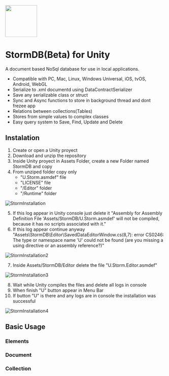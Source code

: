 <img src="https://images4public4ccess.s3.amazonaws.com/DalilaDB/DalilaDB-Logo.png" width="100">

# StormDB(Beta) for Unity

A document based NoSql database for use in local applications.

- Compatible with PC, Mac, Linux, Windows Universal, iOS, tvOS, Android, WebGL
- Serialize to .xml documentd using DataContractSerializer 
- Save any serializable class or struct
- Sync and Async functions to store in background thread and dont frezee app
- Relations between collections(Tables)
- Stores from simple values to complex classes
- Easy query system to Save, Find, Update and Delete

## Instalation

1. Create or open a Unity proyect
2. Download and unzip the repository
3. Inside Unity proyect in Assets Folder, create a new Folder named StormDB and copy
4. From unziped folder copy only
    - "U.Storm.asmdef" file
    - "LICENSE" file
    - "/Editor" folder
    - "/Runtime" folder

![StormInstallation](https://images4public4ccess.s3.amazonaws.com/DalilaDB/DalilaDBInstallation1.JPG)

5. If this log appear in Unity console just delete it "Assembly for Assembly Definition File 'Assets/StormDB/U.Storm.asmdef' will not be compiled, because it has no scripts associated with it."
6. If this log appear continue anyway "Assets\StormDB\Editor\SavedDataEditorWindow.cs(8,7): error CS0246: The type or namespace name 'U' could not be found (are you missing a using directive or an assembly reference?)"

![StormInstallation2](https://images4public4ccess.s3.amazonaws.com/DalilaDB/DalilaDBInstallation2.JPG)

7. Inside Assets/StormDB/Editor delete the file "U.Storm.Editor.asmdef"

![StormInstallation3](https://images4public4ccess.s3.amazonaws.com/DalilaDB/DalilaDBInstallation3.JPG)

8. Wait while Unity compiles the files and delete all logs in console
9. When finish "U" button appear in Menu Bar
10. If button "U" is there and any logs are in console the installation was successful

![StormInstallation4](https://images4public4ccess.s3.amazonaws.com/DalilaDB/DalilaDBInstallation4.JPG)


## Basic Usage

### Elements

### Document

### Collection